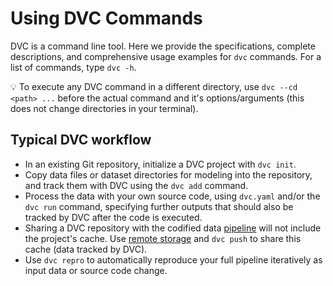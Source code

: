 # Using DVC Commands

DVC is a command line tool. Here we provide the specifications, complete
descriptions, and comprehensive usage examples for `dvc` commands. For a list of
commands, type `dvc -h`.

💡 To execute any DVC command in a different directory, use
`dvc --cd <path> ...` before the actual command and it's options/arguments (this
does not change directories in your terminal).

## Typical DVC workflow

- In an existing Git repository, initialize a <abbr>DVC project</abbr> with
  `dvc init`.
- Copy data files or dataset directories for modeling into the repository, and
  track them with DVC using the `dvc add` command.
- Process the data with your own source code, using `dvc.yaml` and/or the
  `dvc run` command, specifying further <abbr>outputs</abbr> that should also be
  tracked by DVC after the code is executed.
- Sharing a <abbr>DVC repository</abbr> with the codified data
  [pipeline](/doc/command-reference/dag) will not include the project's
  <abbr>cache</abbr>. Use [remote storage](/doc/command-reference/remote) and
  `dvc push` to share this cache (data tracked by DVC).
- Use `dvc repro` to automatically reproduce your full pipeline iteratively as
  input data or source code change.

